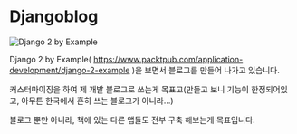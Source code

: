 # Djangoblog

![Django 2 by Example](https://www.packtpub.com/media/catalog/product/cache/e4d64343b1bc593f1c5348fe05efa4a6/b/0/b08458_cover.png)



Django 2 by Example( https://www.packtpub.com/application-development/django-2-example )을 보면서 블로그를 만들어 나가고 있습니다.



커스터마이징을 하여 제 개발 블로그로 쓰는게 목표고(만들고 보니 기능이 한정되어있고, 아무튼 한국에서 흔히 쓰는 블로그가 아니라...)

블로그 뿐만 아니라, 책에 있는 다른 앱들도 전부 구축 해보는게 목표입니다.